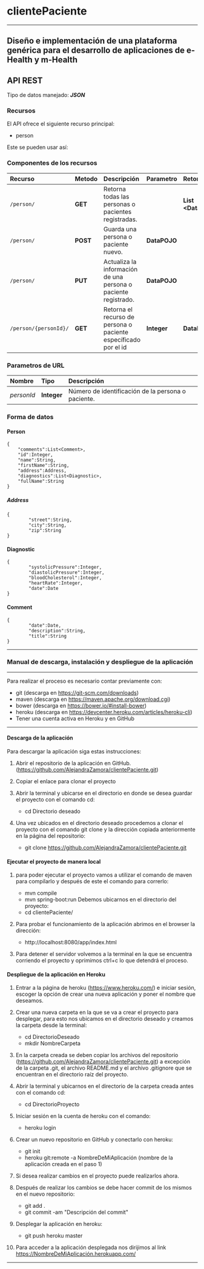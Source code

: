 # clientePaciente
___

## Diseño e implementación de una plataforma genérica para el desarrollo de aplicaciones de e-Health y m-Health 

## API REST

Tipo de datos manejado:  ***JSON***

### Recursos

El API ofrece el siguiente recurso principal:

- person

Este se pueden usar así:

### Componentes de los recursos

| Recurso | Metodo | Descripción | Parametro | Retorno |
| :------ | :----- | :---------- | :-------- | :------ |
| `/person/` | **GET** | Retorna todas las personas o pacientes registradas. | | **List \<DataPOJO>** |
| `/person/` | **POST** | Guarda una persona o paciente nuevo. | **DataPOJO** | |
| `/person/` | **PUT** | Actualiza la información de una persona o paciente registrado. | **DataPOJO** | |
| `/person/{personId}/` | **GET** | Retorna el recurso de persona o paciente específicado por el id| **Integer** | **DataPOJO** |


### Parametros de URL

| Nombre | Tipo | Descripción |
| :----- | :--- | :---------- |
| *personId* | **Integer**| Número de identificación de la persona o paciente. |

### Forma de datos

#### Person

	{	
		"comments":List<Comment>,
		"id":Integer,
		"name":String,
		"firstName":String,
		"address":Address,
		"diagnostics":List<Diagnostic>,
		"fullName":String
	}
  
##### Address
  
  	{
    		"street":String,
    		"city":String,
    		"zip":String
  	}

#### Diagnostic
  
  	{
    		"systolicPressure":Integer,
    		"diastolicPressure":Integer,
    		"bloodCholesterol":Integer,
    		"heartRate":Integer,
    		"date":Date
  	}
  
#### Comment

  	{
    		"date":Date,
    		"description":String,
    		"title":String
  	}

_______

### Manual de descarga, instalación y despliegue de la aplicación
_______

Para realizar el proceso es necesario contar previamente con:
- git (descarga en https://git-scm.com/downloads)
- maven (descarga en https://maven.apache.org/download.cgi)
- bower (descarga en https://bower.io/#install-bower)
- heroku (descarga en https://devcenter.heroku.com/articles/heroku-cli)
- Tener una cuenta activa en Heroku y en GitHub

_______

#### Descarga de la aplicación

Para descargar la aplicación siga estas instrucciones:

1. Abrir el repositorio de la aplicación en GitHub. (https://github.com/AlejandraZamora/clientePaciente.git)

2. Copiar el enlace para clonar el proyecto

3. Abrir la terminal y ubicarse en el directorio en donde se desea guardar el proyecto con el comando cd:
	- cd Directorio deseado

4. Una vez ubicados en el directorio deseado procedemos a clonar el proyecto con el comando git clone y la dirección copiada anteriormente en la página del repositorio:
	- git clone https://github.com/AlejandraZamora/clientePaciente.git

#### Ejecutar el proyecto de manera local

1. para poder ejecutar el proyecto vamos a utilizar el comando de maven para compilarlo y después de este el comando para correrlo:
	- mvn compile
	- mvn spring-boot:run
Debemos ubicarnos en el directorio del proyecto:
	- cd clientePaciente/

2. Para probar el funcionamiento de la aplicación abrimos en el browser la dirección:
	- http://localhost:8080/app/index.html

3. Para detener el servidor volvemos a la terminal en la que se encuentra corriendo el proyecto y oprimimos ctrl+c lo que detendrá el proceso.

#### Despliegue de la aplicación en Heroku

1. Entrar a la página de heroku (https://www.heroku.com/) e iniciar sesión, escoger la opción de crear una nueva aplicación y poner el nombre que deseamos.

2. Crear una nueva carpeta en la que se va a crear el proyecto para desplegar, para esto nos ubicamos en el directorio deseado y creamos la carpeta desde la terminal:
	- cd DirectorioDeseado
	- mkdir NombreCarpeta

3. En la carpeta creada se deben copiar los archivos del repositorio (https://github.com/AlejandraZamora/clientePaciente.git) a excepción de la carpeta .git, el archivo README.md y el archivo .gitignore que se encuentran en el directorio raíz del proyecto.

4. Abrir la terminal y ubicarnos en el directorio de la carpeta creada antes con el comando cd:
	- cd DirectorioProyecto

5. Iniciar sesión en la cuenta de heroku con el comando:
	- heroku login

6. Crear un nuevo repositorio en GitHub y conectarlo con heroku:
	- git init
	- heroku git:remote -a NombreDeMiAplicación (nombre de la aplicación creada en el paso 1)

7. Si desea realizar cambios en el proyecto puede realizarlos ahora.

8. Después de realizar los cambios se debe hacer commit de los mismos en el nuevo repositorio:
	- git add .
	- git commit -am "Descripción del commit"
	
9. Desplegar la aplicación en heroku:
	- git push heroku master

10. Para acceder a la aplicación desplegada nos dirijimos al link https://NombreDeMiAplicación.herokuapp.com/

_______
